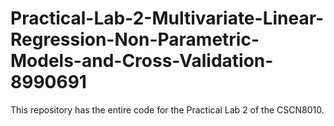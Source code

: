# Practical-Lab-2-Multivariate-Linear-Regression-Non-Parametric-Models-and-Cross-Validation-8990691
This repository has the entire code for the Practical Lab 2 of the CSCN8010.
